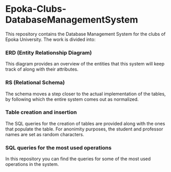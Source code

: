 # Epoka-Clubs-DatabaseManagementSystem

This repository contains the Database Management System for the clubs of Epoka University. The work is divided into: 

### ERD (Entity Relationship Diagram) 
This diagram provides an overview of the entities that this system will keep track of along with their attributes.

### RS (Relational Schema) 
The schema moves a step closer to the actual implementation of the tables, by following which the entire system comes out as normalized. 

### Table creation and insertion
The SQL queries for the creation of tables are provided along with the ones that populate the table. For anonimity purposes, the student and professor names are set as random characters. 

### SQL queries for the most used operations 
In this repository you can find the queries for some of the most used operations in the system. 
